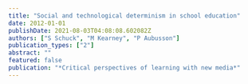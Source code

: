 ```yaml
---
title: "Social and technological determinism in school education"
date: 2012-01-01
publishDate: 2021-08-03T04:08:08.602082Z
authors: ["S Schuck", "M Kearney", "P Aubusson"]
publication_types: ["2"]
abstract: ""
featured: false
publication: "*Critical perspectives of learning with new media*"
---
```


